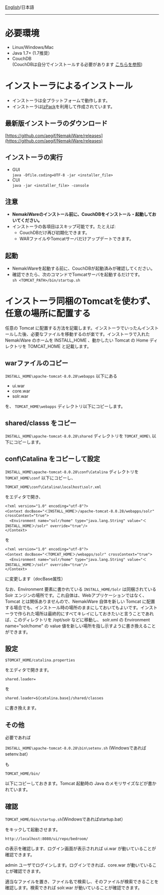 [English](https://github.com/aegif/NemakiWare/wiki/Install%28NemakiWare%29)/日本語 
***
# 必要環境
- Linux/Windows/Mac
- Java 1.7+ (1.7推奨）
- CouchDB  
  (CouchDBは自分でインストールする必要があります [こちらを参照](https://github.com/aegif/NemakiWare/wiki/%E3%82%A4%E3%83%B3%E3%82%B9%E3%83%88%E3%83%BC%E3%83%AB%28CouchDB%29))


# インストーラによるインストール
- インストーラは全プラットフォームで動作します。
- インストーラは[IzPack](http://izpack.org/)を利用して作成されています。

## 最新版インストーラのダウンロード
[https://github.com/aegif/NemakiWare/releases](https://github.com/aegif/NemakiWare/releases)

## インストーラの実行
- GUI  
  `java -Dfile.coding=UTF-8 -jar <installer_file>`  
- CUI  
  `java -jar <installer_file> -console`  
 
## 注意
  - **NemakiWareのインストール前に、CouchDBをインストール・起動しておいてください。**  
  - インストーラの各項目はスキップ可能です。たとえば:  
    - CouchDBだけ再び初期化できます。
    - WARファイルやTomcatサーバだけアップデートできます。

## 起動
- NemakiWareを起動する前に、CouchDBが起動済みが確認してください。
- 確認できたら、次のコマンドでTomcatサーバを起動するだけです。  
  `sh <TOMCAT_PATH>/bin/startup.sh`

# インストーラ同梱のTomcatを使わず、任意の場所に配置する
任意の Tomcat に配置する方法を記載します。インストーラでいったんインストールした後、必要なファイルを移動するのが楽です。インストーラで入れた NemakiWare のホームを INSTALL_HOME 、動かしたい Tomcat の Home ディレクトリを TOMCAT_HOME と記載します。

## warファイルのコピー

`INSTALL_HOME\apache-tomcat-8.0.28\webapps`
以下にある

* ui.war
* core.war
* solr.war

を、 `TOMCAT_HOME\webapps` ディレクトリ以下にコピーします。

## shared/classs をコピー
`INSTALL_HOME\apache-tomcat-8.0.28\shared` ディレクトリを `TOMCAT_HOME\` 以下にコピーします。

## conf\Catalina をコピーして設定
`INSTALL_HOME\apache-tomcat-8.0.28\conf\Catalina` ディレクトリを `TOMCAT_HOME\conf` 以下にコピーし、

`TOMCAT_HOME\conf\Catalina\localhost\solr.xml`

をエディタで開き、

```
<?xml version="1.0" encoding="utf-8"?>
<Context docBase="＜INSTALL_HOME＞/apache-tomcat-8.0.28/webapps/solr" crossContext="true">
  <Environment name="solr/home" type="java.lang.String" value="＜INSTALL_HOME＞/solr" override="true"/>
</Context>
```
を
```
<?xml version="1.0" encoding="utf-8"?>
<Context docBase="＜TOMCAT_HOME＞/webapps/solr" crossContext="true">
  <Environment name="solr/home" type="java.lang.String" value="＜INSTALL_HOME＞/solr" override="true"/>
</Context>
```
に変更します（docBase属性）

なお、Environment 要素に書かれている `INSTALL_HOME/Solr` は同梱されている Solr エンジンの場所です。これ自体は、Webアプリケーションではなく、Tomcat とは関係ありませんので、NemakiWare 自体を新しい Tomcat に配置する場合でも、インストール時の場所のままにしておいてもよいです。インストーラで作られた場所は最終的にすべてキレイにしておきたいと言うことであれば、このディレクトリを /opt/solr などに移動し、 solr.xml の Environment name="solr/home" の value 値を新しい場所を指し示すように書き換えることができます。

## 設定
`$TOMCAT_HOME/catalina.properties`

をエディタで開きます。

`shared.loader=`

を

`shared.loader=${catalina.base}/shared/classes`

に書き換えます。

## その他

必要であれば

`INSTALL_HOME\apache-tomcat-8.0.28\bin\setenv.sh` (Windowsであればsetenv.bat）

も

`TOMCAT_HOME/bin/`

以下にコピーしておきます。Tomcat 起動時の Java のメモリサイズなどが書かれています。

## 確認
`TOMCAT_HOME/bin/startup.sh`(Windowsであればstartup.bat）

をキックして起動させます。

`http://localhost:8080/ui/repo/bedroom/`

の表示を確認します、ログイン画面が表示されれば ui.war が動いていることが確認できます。

admin ユーザでログインします。ログインできれば、core.war が動いていることが確認できます。

適当なファイルを置き、ファイル名で検索し、そのファイルが検索できることを確認します。検索できれば solr.war が動いていることが確認できます。


